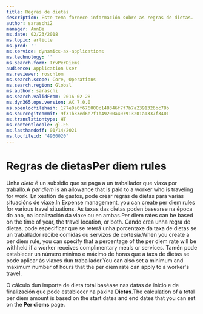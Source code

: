 ```yaml
---
title: Regras de dietas
description: Este tema fornece información sobre as regras de dietas.
author: saraschi2
manager: AnnBe
ms.date: 02/23/2018
ms.topic: article
ms.prod: ''
ms.service: dynamics-ax-applications
ms.technology: ''
ms.search.form: TrvPerDiems
audience: Application User
ms.reviewer: roschlom
ms.search.scope: Core, Operations
ms.search.region: Global
ms.author: saraschi
ms.search.validFrom: 2016-02-28
ms.dyn365.ops.version: AX 7.0.0
ms.openlocfilehash: 177e0a6f676000c148346f7f7b7a2391326bc78b
ms.sourcegitcommit: 9f31b33ed6e7f1b49200a407913201a1337f3401
ms.translationtype: HT
ms.contentlocale: gl-ES
ms.lasthandoff: 01/14/2021
ms.locfileid: "4960020"
---
```

# <a name="per-diem-rules"></a><span data-ttu-id="156f5-103">Regras de dietas</span><span class="sxs-lookup"><span data-stu-id="156f5-103">Per diem rules</span></span>

<span data-ttu-id="156f5-104">Unha *dieta* é un subsidio que se paga a un traballador que viaxa por traballo.</span><span class="sxs-lookup"><span data-stu-id="156f5-104">A *per diem* is an allowance that is paid to a worker who is traveling for work.</span></span> <span data-ttu-id="156f5-105">En xestión de gastos, pode crear regras de dietas para varias situacións de viaxe.</span><span class="sxs-lookup"><span data-stu-id="156f5-105">In Expense management, you can create per diem rules for various travel situations.</span></span> <span data-ttu-id="156f5-106">As taxas das dietas poden basearse na época do ano, na localización da viaxe ou en ambas.</span><span class="sxs-lookup"><span data-stu-id="156f5-106">Per diem rates can be based on the time of year, the travel location, or both.</span></span> <span data-ttu-id="156f5-107">Cando crea unha regra de dietas, pode especificar que se reterá unha porcentaxe da taxa de dietas se un traballador recibe comidas ou servizos de cortesía.</span><span class="sxs-lookup"><span data-stu-id="156f5-107">When you create a per diem rule, you can specify that a percentage of the per diem rate will be withheld if a worker receives complimentary meals or services.</span></span> <span data-ttu-id="156f5-108">Tamén pode establecer un número mínimo e máximo de horas que a taxa de dietas se pode aplicar ás viaxes dun traballador.</span><span class="sxs-lookup"><span data-stu-id="156f5-108">You can also set a minimum and maximum number of hours that the per diem rate can apply to a worker's travel.</span></span>

<span data-ttu-id="156f5-109">O cálculo dun importe de dieta total baséase nas datas de inicio e de finalización que pode establecer na páxina **Dietas**.</span><span class="sxs-lookup"><span data-stu-id="156f5-109">The calculation of a total per diem amount is based on the start dates and end dates that you can set on the **Per diems** page.</span></span>
